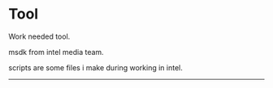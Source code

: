 # Tool
Work needed tool.

msdk from intel media team.

scripts are some files i make during working in intel.

---------------------------------------------




